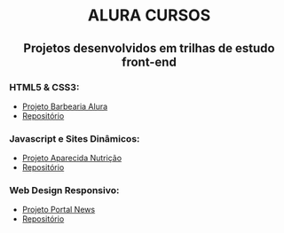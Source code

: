 <h1 align="center">ALURA CURSOS</h1>
<h2 align="center">Projetos desenvolvidos em trilhas de estudo front-end</h2>


### HTML5 & CSS3:
* <a href="https://alura-barbearia.netlify.app/" target="_blank">Projeto Barbearia Alura</a>
* <a href="https://github.com/anamlcl/aluracursos/tree/main/html5-e-css3/barbearia-alura">Repositório</a>

### Javascript e Sites Dinâmicos:
* <a href="https://aparecidanutricao.netlify.app/" target="_blank">Projeto Aparecida Nutrição</a>
* <a href="https://github.com/anamlcl/aluracursos/tree/main/introducao-javascript/aparecida-nutricao">Repositório</a>

### Web Design Responsivo:
* <a href="https://portal-news.netlify.app/" target="_blank">Projeto Portal News</a>
* <a href="https://github.com/anamlcl/aluracursos/tree/main/web-design-responsivo/portal-de-noticia">Repositório</a>
